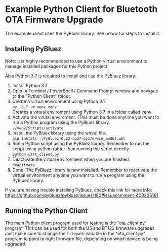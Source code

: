 # Example Python Client for Bluetooth OTA Firmware Upgrade

The example client uses the PyBluez library. See below for steps to install it.

## Installing PyBluez

Note: it is highly recommended to use a Python virtual environment to manage
installed packages for this Python project.

Also Python 3.7 is required to install and use the PyBluez library.

1. Install Python 3.7
2. Open a Terminal / PowerShell / Command Prompt window and navigate to the 
"Python Client" folder.
3. Create a virtual environment using Python 3.7. \
    ```py -3.7 -m venv venv``` \
    Creates a virtual enviroment using Python 3.7 in a folder called venv.
4. Activate the virutal enviroment. (This must be done anytime you want to run 
a Python program using the PyBluez library. \
	```./venv/Scripts/activate```  
5. Install the PyBluez library using the wheel file. \
	```pip install .\PyBluez-0.22-cp37-cp37m-win_amd64.whl```  
6. Run a Python script using the PyBluez library. Remember to run the script 
using python rather than running the script directly. \
	```python uart_client.py```  
7. Deactivate the virtual environment when you are finished. \
	```deactivate```   
8. Done. The PyBluez library is now installed. Remember to reactivate the 
virtual environment anytime you want to run a program using the PyBluez library.


If you are having trouble installing PyBluez, check this link for more info:
https://github.com/pybluez/pybluez/issues/180#issuecomment-408235161


## Running the Python Client
The main Python client program used for testing is the "ota_client.py" program. 
This can be used for both the U5 and BT122 firmware upgrades. Just make sure to 
change the ```filepath``` variable in the "ota_client.py" program to point to 
right firmware file, depending on which device is being upgraded.